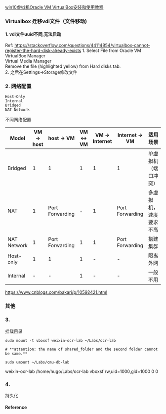 
[win10虚拟机Oracle VM VirtualBox安装和使用教程](https://zhuanlan.zhihu.com/p/111567471)

### Virtualbox 迁移vdi文件（文件移动)

#### 1. vdi文件uuid不同,无法启动

Ref: 
https://stackoverflow.com/questions/44114854/virtualbox-cannot-register-the-hard-disk-already-exists
1.
Select File from Oracle VM VirtualBox Manager  
Virtual Media Manager  
Remove the file (highlighted yellow) from Hard disks tab.  
2.
之后在Settings->Storage修改文件

### 2. 网络配置
```
Host-Only
Internal
Bridged
NAT Network
```

不同网络配置

| Model         | VM -> host        | host -> VM        | VM <-> VM        | VM -> Internet    | Internet -> VM    | 适用场景            |
| ------------- | ----------------- | ----------------- | ---------------- | ----------------- | ----------------- | ------------------ |
| Bridged       | 1                 | 1                 | 1                | 1                 | 1                 | 单虚拟机（端口冲突） |
| NAT           | 1                 | Port Forwarding   | -                | 1                 | Port Forwarding   | 多虚拟机，速度要求不高 |
| NAT Network   | 1                 | Port Forwarding   | 1                | 1                 | Port Forwarding   | 搭建集群 |
| Host-only     | 1                 | 1                 | 1                | -                 | -                 | 隔离外网 |
| Internal      | -                 | -                 | 1                | -                 | -                 | 一般不用 |

https://www.cnblogs.com/bakari/p/10592421.html
### 其他

### 3. 

挂载目录  
~~~shell
sudo mount -t vboxsf weixin-ocr-lab ~/Labs/ocr-lab

# **attention: the name of shared_folder and the second folder cannot be same.**

sudo umount ~/Labs/cmu-db-lab
~~~

weixin-ocr-lab    /home/hugo/Labs/ocr-lab    vboxsf    rw,uid=1000,gid=1000    0    0

### 4.
持久化

#### Reference
